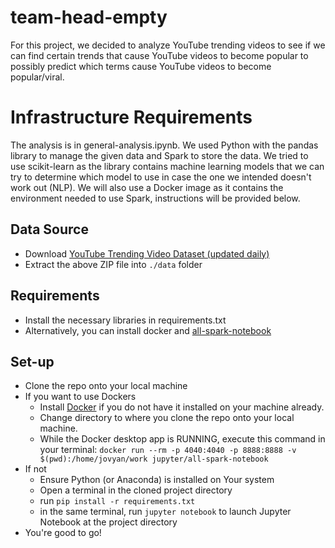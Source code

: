 # team-head-empty
For this project, we decided to analyze YouTube trending videos to see if we can find certain trends that cause YouTube videos to become popular to possibly predict which terms cause YouTube videos to become popular/viral.

# Infrastructure Requirements
The analysis is in general-analysis.ipynb. We used Python with the pandas library to manage the given data and Spark to store the data. We tried to use scikit-learn as the library contains machine learning models that we can try to determine which model to use in case the one we intended doesn't work out (NLP). We will also use a Docker image as it contains the environment needed to use Spark, instructions will be provided below.

## Data Source
* Download [YouTube Trending Video Dataset (updated daily)](https://www.kaggle.com/rsrishav/youtube-trending-video-dataset)
* Extract the above ZIP file into `./data` folder

## Requirements
* Install the necessary libraries in requirements.txt
* Alternatively, you can install docker and [all-spark-notebook](https://hub.docker.com/r/jupyter/all-spark-notebook)

## Set-up
* Clone the repo onto your local machine
* If you want to use Dockers
  * Install [Docker](https://docs.docker.com/get-docker/) if you do not have it installed on your machine already.
  * Change directory to where you clone the repo onto your local machine.
  * While the Docker desktop app is RUNNING, execute this command in your terminal: `docker run --rm -p 4040:4040 -p 8888:8888 -v $(pwd):/home/jovyan/work jupyter/all-spark-notebook`
* If not
  * Ensure Python (or Anaconda) is installed on Your system
  * Open a terminal in the cloned project directory
  * run `pip install -r requirements.txt`
  * in the same terminal, run `jupyter notebook` to launch Jupyter Notebook at the project directory
* You're good to go!
